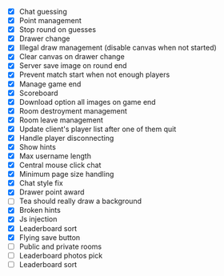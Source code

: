  - [x] Chat guessing
 - [x] Point management
 - [x] Stop round on guesses
 - [x] Drawer change
 - [x] Illegal draw management (disable canvas when not started)
 - [x] Clear canvas on drawer change
 - [x] Server save image on round end
 - [x] Prevent match start when not enough players
 - [x] Manage game end
 - [x] Scoreboard
 - [x] Download option all images on game end
 - [x] Room destroyment management
 - [x] Room leave management
 - [x] Update client's player list after one of them quit
 - [x] Handle player disconnecting
 - [x] Show hints
 - [x] Max username length
 - [x] Central mouse click chat
 - [x] Minimum page size handling
 - [x] Chat style fix
 - [x] Drawer point award
 - [ ] Tea should really draw a background
 - [x] Broken hints
 - [x] Js injection
 - [x] Leaderboard sort
 - [x] Flying save button
 - [ ] Public and private rooms
 - [ ] Leaderboard photos pick
 - [ ] Leaderboard sort
